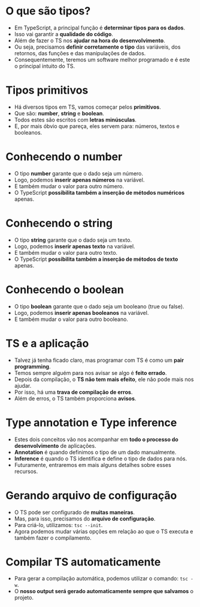 # O que são tipos?
- Em TypeScript, a principal função é **determinar tipos para os dados**.
- Isso vai garantir a **qualidade do código**.
- Além de fazer o TS nos **ajudar na hora do desenvolvimento**.
- Ou seja, precisamos **definir corretamente o tipo** das variáveis, dos retornos, das funções e das manipulações de dados.
- Consequentemente, teremos um software melhor programado e é este o principal intuito do TS.

# Tipos primitivos
- Há diversos tipos em TS, vamos começar pelos **primitivos**.
- Que são: **number**, **string** e **boolean**.
- Todos estes são escritos com **letras minúsculas**.
- E, por mais óbvio que pareça, eles servem para: números, textos e booleanos.

# Conhecendo o number
- O tipo **number** garante que o dado seja um número.
- Logo, podemos **inserir apenas números** na variável.
- E também mudar o valor para outro número.
- O TypeScript **possibilita também a inserção de métodos numéricos** apenas.

# Conhecendo o string
- O tipo **string** garante que o dado seja um texto.
- Logo, podemos **inserir apenas texto** na variável.
- E também mudar o valor para outro texto.
- O TypeScript **possibilita também a inserção de métodos de texto** apenas.

# Conhecendo o boolean
- O tipo **boolean** garante que o dado seja um booleano (true ou false).
- Logo, podemos **inserir apenas booleanos** na variável.
- E também mudar o valor para outro booleano.

# TS e a aplicação
- Talvez já tenha ficado claro, mas programar com TS é como um **pair programming**.
- Temos sempre alguém para nos avisar se algo é **feito errado**.
- Depois da compilação, o **TS não tem mais efeito**, ele não pode mais nos ajudar.
- Por isso, há uma **trava de compilação de erros**.
- Além de erros, o TS também proporciona **avisos**.

# Type annotation e Type inference
- Estes dois conceitos vão nos acompanhar em **todo o processo do desenvolvimento** de aplicações.
- **Annotation** é quando definimos o tipo de um dado manualmente.
- **Inference** é quando o TS identifica e define o tipo de dados para nós.
- Futuramente, entraremos em mais alguns detalhes sobre esses recursos.

# Gerando arquivo de configuração
- O TS pode ser configurado de **muitas maneiras**.
- Mas, para isso, precisamos do **arquivo de configuração**.
- Para criá-lo, utilizamos: `tsc --init`.
- Agora podemos mudar várias opções em relação ao que o TS executa e também fazer o compilamento.

# Compilar TS automaticamente
- Para gerar a compilação automática, podemos utilizar o comando: `tsc -w`.
- O **nosso output será gerado automaticamente sempre que salvamos** o projeto.
